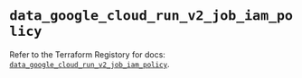 # `data_google_cloud_run_v2_job_iam_policy`

Refer to the Terraform Registory for docs: [`data_google_cloud_run_v2_job_iam_policy`](https://registry.terraform.io/providers/hashicorp/google-beta/5.26.0/docs/data-sources/google_cloud_run_v2_job_iam_policy).
